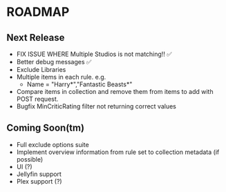 # ROADMAP

## Next Release

- FIX ISSUE WHERE Multiple Studios is not matching!! ✅
- Better debug messages ✅
- Exclude Libraries
- Multiple items in each rule. e.g.
  - Name = "Harry*","Fantastic Beasts*"
- Compare items in collection and remove them from items to add with POST request.
- Bugfix MinCriticRating filter not returning correct values

## Coming Soon(tm)

- Full exclude options suite
- Implement overview information from rule set to collection metadata (if possible)
- UI (?)
- Jellyfin support
- Plex support (?)
